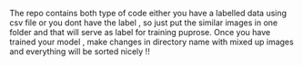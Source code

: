 The repo contains both type of code either you have a labelled data using csv file or you dont have the label , so just put the similar images in one folder and that will serve as label for training puprose.
Once you have trained your model , make changes in directory name with mixed up images and everything will be sorted nicely !!
